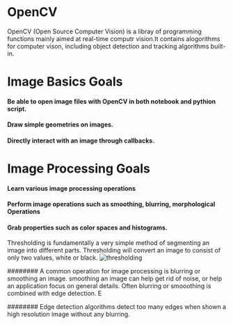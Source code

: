 # OpenCV 
OpenCV (Open Source Computer Vision) is a libray of programming functions mainly aimed at real-time computr vision.It contains alogorithms for computer vison, including object detection and tracking algorithms built-in.

# Image Basics Goals
#### Be able to open image files with OpenCV in both notebook and  pythion script.
#### Draw simple geometries  on images.
#### Directly interact with an image through callbacks.

# Image Processing Goals
#### Learn various image processing operations
#### Perform image operations such as smoothing, blurring, morphological Operations
#### Grab properties such as color spaces and histograms.

Thresholding is fundamentally a very simple method of segmenting an image into different parts.
Thresholding will convert an image to consist of only two values, white or black.
![thresholding](https://user-images.githubusercontent.com/35916017/52900928-9079c400-3237-11e9-95ed-d564804d753c.PNG)


######## A common operation for image processing is blurring or smoothing an image. smoothing an image can help get rid of noise, or help an application focus on general details. Often blurring or smooothing is combined with edge detection. E

######## Edge detection algorithms detect too many edges when shown a high resolution image without any blurring.
